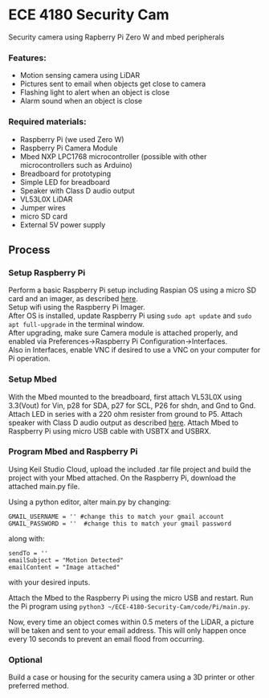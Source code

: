# ECE 4180 Security Cam
Security camera using Rapberry Pi Zero W and mbed peripherals

### Features:

+ Motion sensing camera using LiDAR
+ Pictures sent to email when objects get close to camera
+ Flashing light to alert when an object is close
+ Alarm sound when an object is close

### Required materials:

+ Raspberry Pi (we used Zero W)
+ Raspberry Pi Camera Module
+ Mbed NXP LPC1768 microcontroller (possible with other microcontrollers such as Arduino)
+ Breadboard for prototyping
+ Simple LED for breadboard
+ Speaker with Class D audio output
+ VL53L0X LiDAR
+ Jumper wires
+ micro SD card
+ External 5V power supply

## Process

### Setup Raspberry Pi

Perform a basic Raspberry Pi setup including Raspian OS using a micro SD card and an imager, as described [here](https://www.raspberrypi.com/software/).  
Setup wifi using the Raspberry Pi Imager.  
After OS is installed, update Raspberry Pi using `sudo apt update` and `sudo apt full-upgrade` in the terminal window.  
After upgrading, make sure Camera module is attached properly, and enabled via Preferences->Raspberry Pi Configuration->Interfaces.  
Also in Interfaces, enable VNC if desired to use a VNC on your computer for Pi operation.

### Setup Mbed

With the Mbed mounted to the breadboard, first attach VL53L0X using 3.3(Vout) for Vin, p28 for SDA, p27 for SCL, P26 for shdn, and Gnd to Gnd.
Attach LED in series with a 220 ohm resister from ground to P5.
Attach speaker with Class D audio output as described [here](https://os.mbed.com/users/4180_1/notebook/using-a-speaker-for-audio-output/).
Attach Mbed to Raspberry Pi using micro USB cable with USBTX and USBRX.

### Program Mbed and Raspberry Pi

Using Keil Studio Cloud, upload the included .tar file project and build the project with your Mbed attached.
On the Raspberry Pi, download the attached main.py file.

Using a python editor, alter main.py by changing:
```
GMAIL_USERNAME = '' #change this to match your gmail account
GMAIL_PASSWORD = ''  #change this to match your gmail password
```
along with:
```
sendTo = ''
emailSubject = "Motion Detected"
emailContent = "Image attached"
```
with your desired inputs.

Attach the Mbed to the Raspberry Pi using the micro USB and restart.
Run the Pi program using `python3 ~/ECE-4180-Security-Cam/code/Pi/main.py`.

Now, every time an object comes within 0.5 meters of the LiDAR, a picture will be taken and sent to your email address.
This will only happen once every 10 seconds to prevent an email flood from occurring.

### Optional

Build a case or housing for the security camera using a 3D printer or other preferred method.

